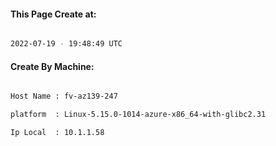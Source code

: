 
   
#### This Page Create at:

```bash

2022-07-19 - 19:48:49 UTC

```

#### Create By Machine:

```bash

Host Name : fv-az139-247

platform  : Linux-5.15.0-1014-azure-x86_64-with-glibc2.31

Ip Local  : 10.1.1.58

```


